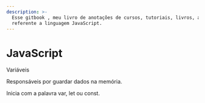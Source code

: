 ```yaml
---
description: >-
  Esse gitbook , meu livro de anotações de cursos, tutoriais, livros, artigos
  referente a linguagem JavaScript.
---
```


# JavaScript

Variáveis

Responsáveis por guardar dados na memória.

Inicia com a palavra var, let ou const.

